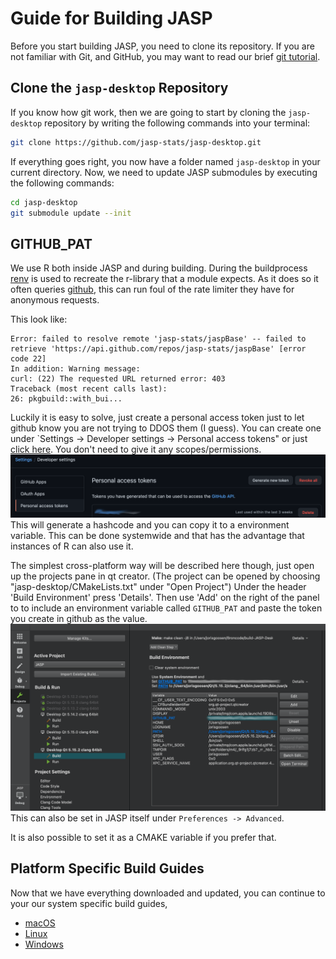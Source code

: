Guide for Building JASP
=======================

Before you start building JASP, you need to clone its repository. If you are not familiar with Git, and GitHub, you may want to read our brief [git tutorial](git-guide.md). 

## Clone the `jasp-desktop` Repository

If you know how git work, then we are going to start by cloning the `jasp-desktop` repository by writing the following commands into your terminal:

```bash
git clone https://github.com/jasp-stats/jasp-desktop.git
```

If everything goes right, you now have a folder named `jasp-desktop` in your current directory. Now, we need to update JASP submodules by executing the following commands:

```bash
cd jasp-desktop
git submodule update --init
```

## GITHUB_PAT
We use R both inside JASP and during building. During the buildprocess [renv](https://github.com/rstudio/renv) is used to recreate the r-library that a module expects.
As it does so it often queries [github](https://github.com), this can run foul of the rate limiter they have for anonymous requests. 

This look like:
```
Error: failed to resolve remote 'jasp-stats/jaspBase' -- failed to retrieve 'https://api.github.com/repos/jasp-stats/jaspBase' [error code 22]
In addition: Warning message:
curl: (22) The requested URL returned error: 403  
Traceback (most recent calls last):
26: pkgbuild::with_bui...
```

Luckily it is easy to solve, just create a personal access token just to let github know you are not trying to DDOS them (I guess).
You can create one under `Settings -> Developer settings -> Personal access tokens" or just [click here](https://github.com/settings/tokens/new).
You don't need to give it any scopes/permissions. 
![Shows the settings page on github](img/GithubPersonalToken.png)
This will generate a hashcode and you can copy it to a environment variable.
This can be done systemwide and that has the advantage that instances of R can also use it.

The simplest cross-platform way will be described here though, just open up the projects pane in qt creator.
(The project can be opened by choosing "jasp-desktop/CMakeLists.txt" under "Open Project")
Under the header 'Build Environment' press 'Details'. Then use 'Add' on the right of the panel to to include an environment variable called `GITHUB_PAT` and paste the token you create in github as the value.
![Shows the projects pane of qt creator with an example of a GITHUB_PAT](img/GithubPatEnv.png)
This can also be set in JASP itself under `Preferences -> Advanced`.

It is also possible to set it as a CMAKE variable if you prefer that.

## Platform Specific Build Guides

Now that we have everything downloaded and updated, you can continue to your our system specific build guides, 

- [macOS](jasp-build-guide-macos.md)
- [Linux](jasp-build-guide-linux.md)
- [Windows](jasp-build-guide-windows.md)
